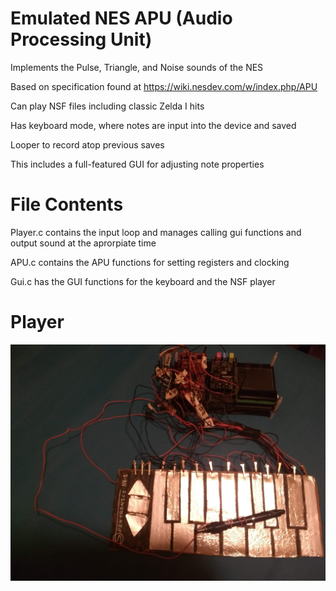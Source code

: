 # Emulated NES APU (Audio Processing Unit)

Implements the Pulse, Triangle, and Noise sounds of the NES

Based on specification found at https://wiki.nesdev.com/w/index.php/APU

Can play NSF files including classic Zelda I hits

Has keyboard mode, where notes are input into the device and saved

Looper to record atop previous saves

This includes a full-featured GUI for adjusting note properties
# File Contents

Player.c contains the input loop and manages calling gui functions and output sound at the aprorpiate time

APU.c contains the APU functions for setting registers and clocking

Gui.c has the GUI functions for the keyboard and the NSF player

# Player
![NES Player](https://raw.githubusercontent.com/spencerflem/NES-APU/master/keyboard.jpg)